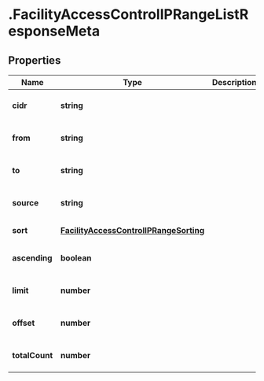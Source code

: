 # .FacilityAccessControlIPRangeListResponseMeta

## Properties

Name | Type | Description | Notes
------------ | ------------- | ------------- | -------------
**cidr** | **string** |  | [optional] [default to undefined]
**from** | **string** |  | [optional] [default to undefined]
**to** | **string** |  | [optional] [default to undefined]
**source** | **string** |  | [optional] [default to undefined]
**sort** | [**FacilityAccessControlIPRangeSorting**](FacilityAccessControlIPRangeSorting.md) |  | [default to undefined]
**ascending** | **boolean** |  | [optional] [default to undefined]
**limit** | **number** |  | [optional] [default to undefined]
**offset** | **number** |  | [optional] [default to undefined]
**totalCount** | **number** |  | [optional] [default to undefined]

